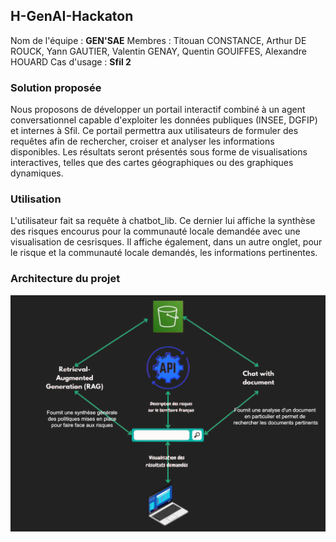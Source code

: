 ## H-GenAI-Hackaton

Nom de l'équipe : **GEN'SAE**
Membres : Titouan CONSTANCE, Arthur DE ROUCK, Yann GAUTIER, Valentin GENAY, Quentin GOUIFFES, Alexandre HOUARD
Cas d'usage : **Sfil 2**

### Solution proposée
Nous proposons de développer un portail interactif combiné à un agent conversationnel capable d'exploiter les données publiques (INSEE, DGFIP) et internes à Sfil. Ce portail permettra aux utilisateurs de formuler des requêtes afin de rechercher, croiser et analyser les informations disponibles. Les résultats seront présentés sous forme de visualisations interactives, telles que des cartes géographiques ou des graphiques dynamiques.

### Utilisation
L'utilisateur fait sa requête à chatbot_lib. Ce dernier lui affiche la synthèse des risques encourus pour la communauté locale demandée avec une visualisation de cesrisques. Il affiche également, dans un autre onglet, pour le risque et la communauté locale demandés, les informations pertinentes.

### Architecture du projet

![image](misc/architecture.png)


